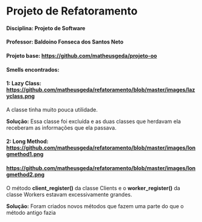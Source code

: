 # Projeto de Refatoramento

#### Disciplina: Projeto de Software

#### Professor: Baldoino Fonseca dos Santos Neto

#### Projeto base: https://github.com/matheusgeda/projeto-oo

#### Smells encontrados:

#### 1: Lazy Class: https://github.com/matheusgeda/refatoramento/blob/master/images/lazyclass.png
A classe tinha muito pouca utilidade.

**Solução:** Essa classe foi excluída e as duas classes que herdavam ela receberam as informações que ela passava.

#### 2: Long Method: https://github.com/matheusgeda/refatoramento/blob/master/images/longmethod1.png
#### https://github.com/matheusgeda/refatoramento/blob/master/images/longmethod2.png
O método **client_register()** da classe Clients e o **worker_register()** da classe Workers estavam excessivamente grandes.

**Solução:** Foram criados novos métodos que fazem uma parte do que o método antigo fazia
